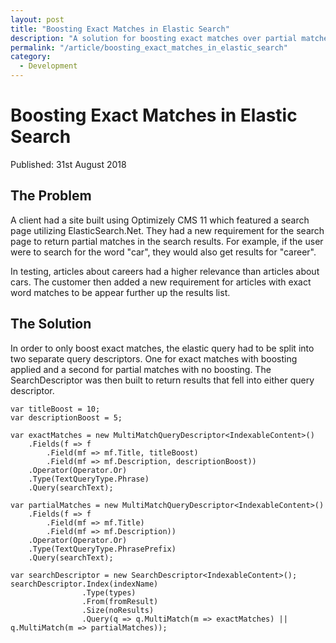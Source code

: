 ```yaml
---
layout: post
title: "Boosting Exact Matches in Elastic Search"
description: "A solution for boosting exact matches over partial matches in Elastic Search."
permalink: "/article/boosting_exact_matches_in_elastic_search"
category:
  - Development
---
```


# Boosting Exact Matches in Elastic Search

Published: 31st August 2018

## The Problem

A client had a site built using Optimizely CMS 11 which featured a search page utilizing ElasticSearch.Net. They had a new requirement for the search page to return partial matches in the search results.  For example, if the user were to search for the word "car", they would also get results for "career".

In testing, articles about careers had a higher relevance than articles about cars.  The customer then added a new requirement for articles with exact word matches to be appear further up the results list.

## The Solution

In order to only boost exact matches, the elastic query had to be split into two separate query descriptors. One for exact matches with boosting applied and a second for partial matches with no boosting. The SearchDescriptor was then built to return results that fell into either query descriptor.

```
var titleBoost = 10;
var descriptionBoost = 5;

var exactMatches = new MultiMatchQueryDescriptor<IndexableContent>()
    .Fields(f => f
        .Field(mf => mf.Title, titleBoost)
        .Field(mf => mf.Description, descriptionBoost))
    .Operator(Operator.Or)
    .Type(TextQueryType.Phrase)
    .Query(searchText);

var partialMatches = new MultiMatchQueryDescriptor<IndexableContent>()
    .Fields(f => f
        .Field(mf => mf.Title)
        .Field(mf => mf.Description))
    .Operator(Operator.Or)
    .Type(TextQueryType.PhrasePrefix)
    .Query(searchText);

var searchDescriptor = new SearchDescriptor<IndexableContent>();
searchDescriptor.Index(indexName)
                .Type(types)
                .From(fromResult)
                .Size(noResults)
                .Query(q => q.MultiMatch(m => exactMatches) || q.MultiMatch(m => partialMatches));
```
